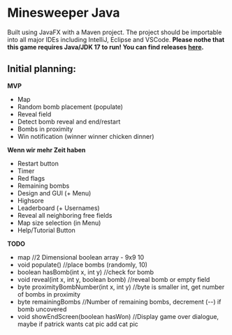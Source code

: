 # Minesweeper Java
Built using JavaFX with a Maven project. The project should be importable into all major IDEs including IntelliJ, Eclipse and VSCode. 
**Please nothe that this game requires Java/JDK 17 to run! You can find releases [here](https://adoptium.net/de/temurin/releases/).**


## Initial planning:
**MVP**
- Map
- Random bomb placement (populate)
- Reveal field
- Detect bomb reveal and end/restart
- Bombs in proximity
- Win notification (winner winner chicken dinner)

**Wenn wir mehr Zeit haben**
- Restart button
- Timer
- Red flags
- Remaining bombs
- Design and GUI (+ Menu)
- Highsore
- Leaderboard (+ Usernames)
- Reveal all neighboring free fields
- Map size selection (in Menu)
- Help/Tutorial Button

**TODO**
- map //2 Dimensional boolean array - 9x9 10
- void populate() //place bombs (randomly, 10)
- boolean hasBomb(int x, int y) //check for bomb
- void reveal(int x, int y, boolean bomb) //reveal bomb or empty field
- byte proximityBombNumber(int x, int y) //byte is smaller int, get number of bombs in proximity
- byte remainingBombs //Number of remaining bombs, decrement (--) if bomb uncovered
- void showEndScreen(boolean hasWon) //Display game over dialogue, maybe if patrick wants cat pic add cat pic
